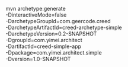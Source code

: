 mvn archetype:generate                                   \
  -DinteractiveMode=false                                \
  -DarchetypeGroupId=com.geercode.creed                  \
  -DarchetypeArtifactId=creed-archetype-simple           \
  -DarchetypeVersion=0.2-SNAPSHOT                        \
  -DgroupId=com.yimei.architect                          \
  -DartifactId=creed-simple-app                          \
  -Dpackage=com.yimei.architect.simple                   \
  -Dversion=1.0-SNAPSHOT